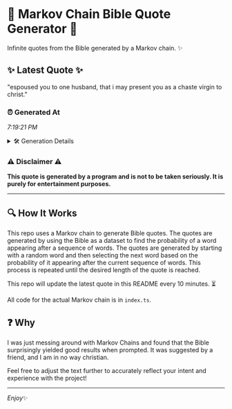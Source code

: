 # 📖 Markov Chain Bible Quote Generator 📖

Infinite quotes from the Bible generated by a Markov chain. ✨

## ✨ Latest Quote ✨
"espoused you to one husband, that i may present you as a chaste virgin to christ."

### ⏰ Generated At
*7:19:21 PM*

<details>
    <summary>🛠️ Generation Details</summary>
    <p>
        <strong>🌱 Seed:</strong> espoused<br>
        <strong>🔄 Iterations:</strong> 15<br>
        <strong>📜 Context History:</strong><br>[ espoused ]: you<br>[ espoused, you ]: to<br>[ espoused, you, to ]: one<br>[ espoused, you, to, one ]: husband,<br>[ espoused, you, to, one, husband, ]: that<br>[ espoused, you, to, one, husband,, that ]: i<br>[ you, to, one, husband,, that, i ]: may<br>[ to, one, husband,, that, i, may ]: present<br>[ one, husband,, that, i, may, present ]: you<br>[ husband,, that, i, may, present, you ]: as<br>[ that, i, may, present, you, as ]: a<br>[ i, may, present, you, as, a ]: chaste<br>[ may, present, you, as, a, chaste ]: virgin<br>[ present, you, as, a, chaste, virgin ]: to<br>[ you, as, a, chaste, virgin, to ]: christ.<br>
    </p>
</details>

### ⚠️ Disclaimer ⚠️
**This quote is generated by a program and is not to be taken seriously. It is purely for entertainment purposes.**

---

## 🔍 How It Works

This repo uses a Markov chain to generate Bible quotes. The quotes are generated by using the Bible as a dataset to find the probability of a word appearing after a sequence of words. The quotes are generated by starting with a random word and then selecting the next word based on the probability of it appearing after the current sequence of words. This process is repeated until the desired length of the quote is reached.

This repo will update the latest quote in this README every 10 minutes. ⏳

All code for the actual Markov chain is in `index.ts`.

## ❓ Why

I was just messing around with Markov Chains and found that the Bible surprisingly yielded good results when prompted. 
It was suggested by a friend, and I am in no way christian.

Feel free to adjust the text further to accurately reflect your intent and experience with the project!

---

*Enjoy*✨
